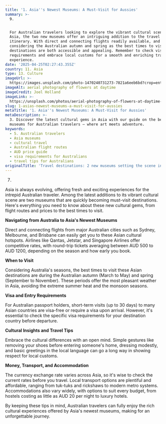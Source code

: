 ```yaml
---
title: '1. Asia''s Newest Museums: A Must-Visit for Aussies'
summary: >-
  9. 


  For Australian travelers looking to explore the vibrant cultural scenes of
  Asia, the two new museums offer an intriguing addition to the travel
  itinerary. With direct and connecting flights readily available, and
  considering the Australian autumn and spring as the best times to visit, these
  destinations are both accessible and appealing. Remember to check visa
  requirements and embrace local customs for a smooth and enriching travel
  experience.
date: '2025-04-25T02:27:43.355Z'
country: 11. Asia
type: 13. Culture
imageUrl: >-
  https://images.unsplash.com/photo-1470240731273-7821a6eeb6bd?crop=entropy&cs=tinysrgb&fit=max&fm=jpg&ixid=M3w3Mzk5OTB8MHwxfHNlYXJjaHwxfHwxMS4lMjBBc2lhJTIwMTMuJTIwQ3VsdHVyZSUyMHRyYXZlbCUyMGxhbmRzY2FwZXxlbnwwfDB8fHwxNzQ1NTAwMzYyfDA&ixlib=rb-4.0.3&q=80&w=1080
imageAlt: aerial photography of flowers at daytime
imageCredit: Joel Holland
imageLink: >-
  https://unsplash.com/photos/aerial-photography-of-flowers-at-daytime-TRhGEGdw-YY
slug: 1-asias-newest-museums-a-must-visit-for-aussies
metaTitle: '1. Asia''s Newest Museums: A Must-Visit for Aussies'
metaDescription: >-
  3. Discover the latest cultural gems in Asia with our guide on the best new
  museums for Australian travelers – where art meets adventure.
keywords:
  - 5. Australian travelers
  - Asia museums
  - cultural travel
  - Australian flight routes
  - AUD price guide
  - visa requirements for Australians
  - travel tips for Australians
originalTitle: 'Travel destinations: 2 new museums setting the scene in Asia - ArtsHub'
---
```

7. 

Asia is always evolving, offering fresh and exciting experiences for the intrepid Australian traveler. Among the latest additions to its vibrant cultural scene are two museums that are quickly becoming must-visit destinations. Here's everything you need to know about these new cultural gems, from flight routes and prices to the best times to visit.

**Navigating from Australia to Asia's Newest Museums**

Direct and connecting flights from major Australian cities such as Sydney, Melbourne, and Brisbane can easily get you to these Asian cultural hotspots. Airlines like Qantas, Jetstar, and Singapore Airlines offer competitive rates, with round-trip tickets averaging between AUD 500 to AUD 1200, depending on the season and how early you book.

**When to Visit**

Considering Australia's seasons, the best times to visit these Asian destinations are during the Australian autumn (March to May) and spring (September to November). These periods offer the most pleasant weather in Asia, avoiding the extreme summer heat and the monsoon seasons.

**Visa and Entry Requirements**

For Australian passport holders, short-term visits (up to 30 days) to many Asian countries are visa-free or require a visa upon arrival. However, it's essential to check the specific visa requirements for your destination country before departure.

**Cultural Insights and Travel Tips**

Embrace the cultural differences with an open mind. Simple gestures like removing your shoes before entering someone's home, dressing modestly, and basic greetings in the local language can go a long way in showing respect for local customs.

**Money, Transport, and Accommodation**

The currency exchange rate varies across Asia, so it's wise to check the current rates before you travel. Local transport options are plentiful and affordable, ranging from tuk-tuks and rickshaws to modern metro systems. Accommodations also vary widely, with options to suit every budget, from hostels costing as little as AUD 20 per night to luxury hotels.

By keeping these tips in mind, Australian travelers can fully enjoy the rich cultural experiences offered by Asia's newest museums, making for an unforgettable journey.

